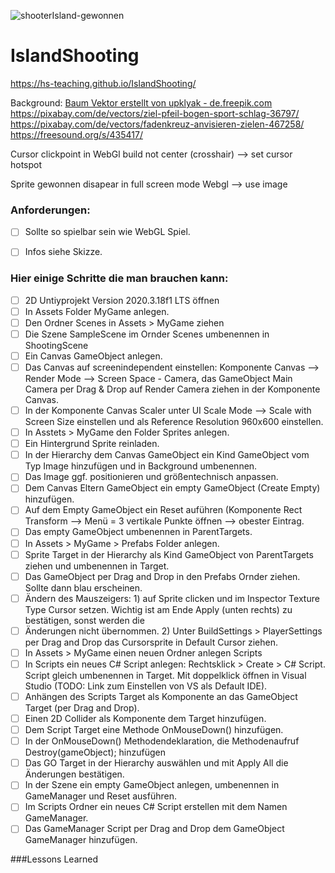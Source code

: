![shooterIsland-gewonnen](https://user-images.githubusercontent.com/28704310/133208758-ee840ab7-8346-4a31-a1d9-63d2d352ddc7.JPG)
# IslandShooting

https://hs-teaching.github.io/IslandShooting/

Background: <a href='https://de.freepik.com/vektoren/baum'>Baum Vektor erstellt von upklyak - de.freepik.com</a>
https://pixabay.com/de/vectors/ziel-pfeil-bogen-sport-schlag-36797/
https://pixabay.com/de/vectors/fadenkreuz-anvisieren-zielen-467258/
https://freesound.org/s/435417/


Cursor clickpoint in WebGl build not center (crosshair) -->  set cursor hotspot

Sprite gewonnen disapear in full screen mode Webgl --> use image

### Anforderungen:
- [ ] Sollte so spielbar sein wie WebGL Spiel.
- [ ] Infos siehe Skizze.


### Hier einige Schritte die man brauchen kann: 
  
- [ ] 2D Untiyprojekt Version 2020.3.18f1 LTS öffnen
- [ ] In Assets Folder MyGame anlegen.
- [ ] Den Ordner Scenes in Assets > MyGame ziehen
- [ ] Die Szene SampleScene im Ornder Scenes umbenennen in ShootingScene
- [ ] Ein Canvas GameObject anlegen.
- [ ] Das Canvas auf screenindependent einstellen: Komponente Canvas --> Render Mode --> Screen Space - Camera, 
das GameObject Main Camera per Drag & Drop auf Render Camera ziehen in der Komponente Canvas.
- [ ] In der Komponente Canvas Scaler unter UI Scale Mode --> Scale with Screen Size einstellen und als Reference Resolution 960x600 einstellen.
- [ ] In Asstets > MyGame den Folder Sprites anlegen. 
- [ ] Ein Hintergrund Sprite reinladen.
- [ ] In der Hierarchy dem Canvas GameObject ein Kind GameObject vom Typ Image hinzufügen und in Background umbenennen.
- [ ] Das Image ggf. positionieren und größentechnisch anpassen.
- [ ] Dem Canvas Eltern GameObject ein empty GameObject (Create Empty) hinzufügen. 
- [ ] Auf dem Empty GameObject ein Reset auführen (Komponente Rect Transform --> Menü = 3 vertikale Punkte öffnen --> obester Eintrag. 
- [ ] Das empty GameObject umbenennen in ParentTargets.
- [ ] In Assets > MyGame > Prefabs Folder anlegen.
- [ ] Sprite Target in der Hierarchy als Kind GameObject von ParentTargets ziehen und umbenennen in Target.
- [ ] Das GameObject per Drag and Drop in den Prefabs Ornder ziehen. Sollte dann blau erscheinen. 
- [ ] Ändern des Mauszeigers: 1) auf Sprite clicken und im Inspector Texture Type Cursor setzen. Wichtig ist am Ende Apply (unten rechts) zu bestätigen, sonst werden die 
- [ ] Änderungen nicht übernommen. 2) Unter BuildSettings > PlayerSettings per Drag and Drop das Cursorsprite in Default Cursor ziehen. 
- [ ] In Assets > MyGame einen neuen Ordner anlegen Scripts
- [ ] In Scripts ein neues C# Script anlegen: Rechtsklick > Create > C# Script. Script gleich umbenennen in Target. Mit doppelklick öffnen in Visual Studio (TODO: Link zum Einstellen von VS als Default IDE).
- [ ] Anhängen des Scripts Target als Komponente an das GameObject Target (per Drag and Drop). 
- [ ] Einen 2D Collider als Komponente dem Target hinzufügen. 
- [ ] Dem Script Target eine Methode OnMouseDown() hinzufügen. 
- [ ] In der OnMouseDown() Methodendeklaration, die Methodenaufruf Destroy(gameObject); hinzufügen
- [ ] Das GO Target in der Hierarchy auswählen und mit Apply All die Änderungen bestätigen. 
- [ ] In der Szene ein empty GameObject anlegen, umbenennen in GameManager und Reset ausführen. 
- [ ] Im Scripts Ordner ein neues C# Script erstellen mit dem Namen GameManager.
- [ ] Das GameManager Script per Drag and Drop dem GameObject GameManager hinzufügen.

###Lessons Learned


